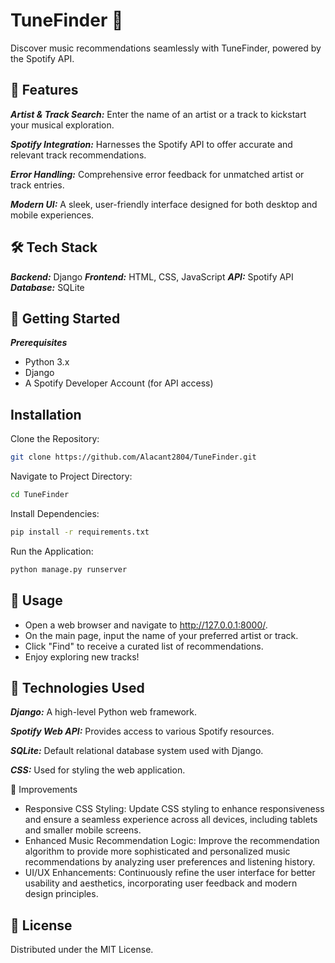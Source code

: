 # TuneFinder 🎵

Discover music recommendations seamlessly with TuneFinder, powered by the Spotify API.

## 🌟 Features

***Artist & Track Search:*** Enter the name of an artist or a track to kickstart your musical exploration.

***Spotify Integration:*** Harnesses the Spotify API to offer accurate and relevant track recommendations.

***Error Handling:*** Comprehensive error feedback for unmatched artist or track entries.

***Modern UI:*** A sleek, user-friendly interface designed for both desktop and mobile experiences.

## 🛠️ Tech Stack

***Backend:*** Django
***Frontend:*** HTML, CSS, JavaScript
***API:*** Spotify API
***Database:*** SQLite

## 🚀 Getting Started

***Prerequisites***

* Python 3.x
* Django
* A Spotify Developer Account (for API access)

## Installation

Clone the Repository:
```bash
git clone https://github.com/Alacant2804/TuneFinder.git
```

Navigate to Project Directory:
```bash
cd TuneFinder
```

Install Dependencies:
```bash
pip install -r requirements.txt
```

Run the Application:
```bash
python manage.py runserver
```

## 💼 Usage

* Open a web browser and navigate to http://127.0.0.1:8000/.
* On the main page, input the name of your preferred artist or track.
* Click "Find" to receive a curated list of recommendations.
* Enjoy exploring new tracks!

## 🧩 Technologies Used

***Django:*** A high-level Python web framework.

***Spotify Web API:*** Provides access to various Spotify resources.

***SQLite:*** Default relational database system used with Django.

***CSS:*** Used for styling the web application.

🔄 Improvements

* Responsive CSS Styling: Update CSS styling to enhance responsiveness and ensure a seamless experience across all devices, including tablets and smaller mobile screens.
* Enhanced Music Recommendation Logic: Improve the recommendation algorithm to provide more sophisticated and personalized music recommendations by analyzing user preferences and listening history.
* UI/UX Enhancements: Continuously refine the user interface for better usability and aesthetics, incorporating user feedback and modern design principles.

## 📜 License

Distributed under the MIT License.

